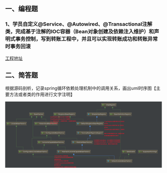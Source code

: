 ## 一、编程题

### 1、学员自定义@Service、@Autowired、@Transactional注解类，完成基于注解的IOC容器（Bean对象创建及依赖注入维护）和声明式事务控制，写到转账工程中，并且可以实现转账成功和转账异常时事务回滚
 
[工程地址](https://github.com/decaMinCow/homework/tree/master/Step2) 

## 二、简答题

根据源码剖析，记录spring循环依赖处理机制中的调用关系，画出uml时序图【主要方法或者类的作用进行文字注明】

![循环调用 UML 说明](./循环调用UML说明.png)